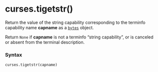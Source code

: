 # curses.tigetstr()

Return the value of the string capability corresponding to the terminfo capability name **capname** as a [`bytes`](/built-in-types/bytes/) object. 

Return `None` if **capname** is not a terminfo “string capability”, or is canceled or absent from the terminal description.

### Syntax

```python
curses.tigetstr(capname)
```